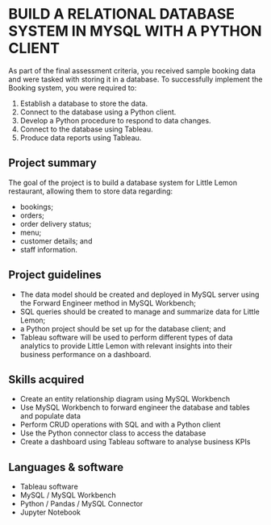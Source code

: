 # BUILD A RELATIONAL DATABASE SYSTEM IN MYSQL WITH A PYTHON CLIENT

As part of the final assessment criteria, you received sample booking data and were tasked with storing it in a database. To successfully implement the Booking system, you were required to:

1. Establish a database to store the data.
2. Connect to the database using a Python client.
3. Develop a Python procedure to respond to data changes.
4. Connect to the database using Tableau.
5. Produce data reports using Tableau.

## Project summary
The goal of the project is to build a database system for Little Lemon restaurant, allowing them to store data regarding:
  - bookings;
  - orders;
  - order delivery status;
  - menu;
  - customer details; and
  - staff information.

## Project guidelines
- The data model should be created and deployed in MySQL server using the Forward Engineer method in MySQL Workbench;
- SQL queries should be created to manage and summarize data for Little Lemon;
- a Python project should be set up for the database client; and
- Tableau software will be used to perform different types of data analytics to provide Little Lemon with relevant insights into their business performance on a dashboard. 

## Skills acquired
* Create an entity relationship diagram using MySQL Workbench
* Use MySQL Workbench to forward engineer the database and tables and populate data
* Perform CRUD operations with SQL and with a Python client
* Use the Python connector class to access the database
* Create a dashboard using Tableau software to analyse business KPIs


## Languages & software
* Tableau software
* MySQL / MySQL Workbench
* Python / Pandas / MySQL Connector
* Jupyter Notebook








